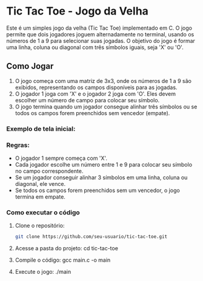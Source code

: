 # Tic Tac Toe - Jogo da Velha

Este é um simples jogo da velha (Tic Tac Toe) implementado em C. O jogo permite que dois jogadores joguem alternadamente no terminal, usando os números de 1 a 9 para selecionar suas jogadas. O objetivo do jogo é formar uma linha, coluna ou diagonal com três símbolos iguais, seja 'X' ou 'O'.

## Como Jogar

1. O jogo começa com uma matriz de 3x3, onde os números de 1 a 9 são exibidos, representando os campos disponíveis para as jogadas.
2. O jogador 1 joga com 'X' e o jogador 2 joga com 'O'. Eles devem escolher um número de campo para colocar seu símbolo.
3. O jogo termina quando um jogador consegue alinhar três símbolos ou se todos os campos forem preenchidos sem vencedor (empate).

### Exemplo de tela inicial:

### Regras:

- O jogador 1 sempre começa com 'X'.
- Cada jogador escolhe um número entre 1 e 9 para colocar seu símbolo no campo correspondente.
- Se um jogador conseguir alinhar 3 símbolos em uma linha, coluna ou diagonal, ele vence.
- Se todos os campos forem preenchidos sem um vencedor, o jogo termina em empate.

### Como executar o código

1. Clone o repositório:
   ```bash
   git clone https://github.com/seu-usuario/tic-tac-toe.git

2. Acesse a pasta do projeto:
cd tic-tac-toe

3. Compile o código:
gcc main.c -o main

4. Execute o jogo:
./main
```
